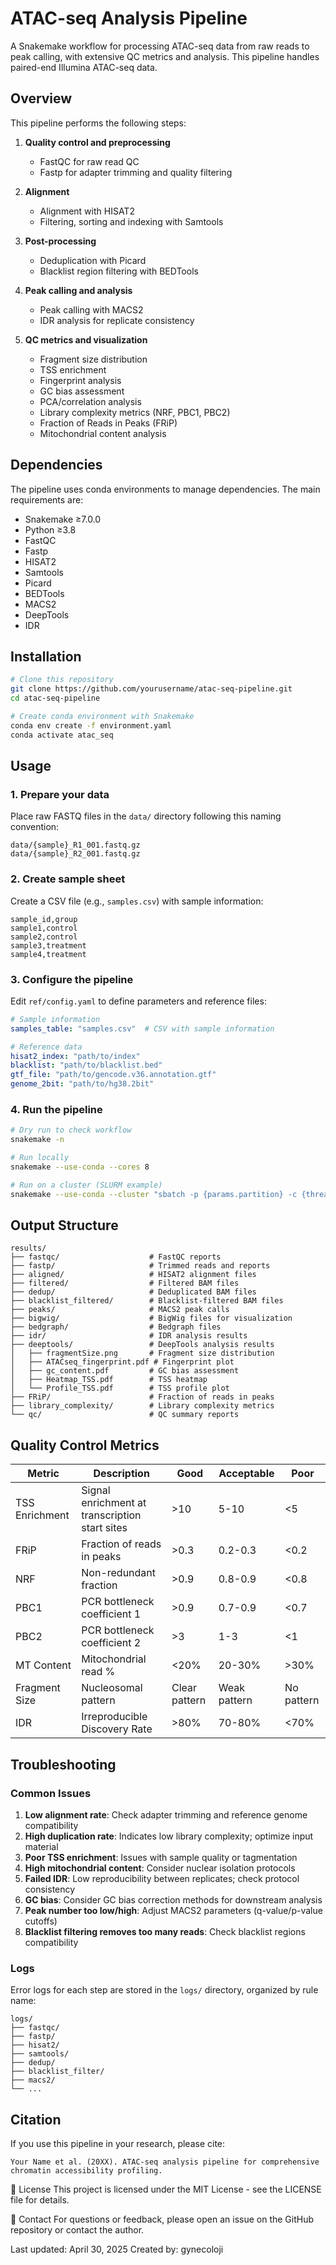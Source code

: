 # ATAC-seq Analysis Pipeline
A Snakemake workflow for processing ATAC-seq data from raw reads to peak calling, with extensive QC metrics and analysis. This pipeline handles paired-end Illumina ATAC-seq data.

## Overview

This pipeline performs the following steps:

1. **Quality control and preprocessing**
   - FastQC for raw read QC
   - Fastp for adapter trimming and quality filtering

2. **Alignment**
   - Alignment with HISAT2
   - Filtering, sorting and indexing with Samtools

3. **Post-processing**
   - Deduplication with Picard
   - Blacklist region filtering with BEDTools

4. **Peak calling and analysis**
   - Peak calling with MACS2
   - IDR analysis for replicate consistency

5. **QC metrics and visualization**
   - Fragment size distribution
   - TSS enrichment
   - Fingerprint analysis
   - GC bias assessment
   - PCA/correlation analysis
   - Library complexity metrics (NRF, PBC1, PBC2)
   - Fraction of Reads in Peaks (FRiP)
   - Mitochondrial content analysis

## Dependencies

The pipeline uses conda environments to manage dependencies. The main requirements are:

- Snakemake ≥7.0.0
- Python ≥3.8
- FastQC
- Fastp
- HISAT2
- Samtools
- Picard
- BEDTools
- MACS2
- DeepTools
- IDR

## Installation

```bash
# Clone this repository
git clone https://github.com/yourusername/atac-seq-pipeline.git
cd atac-seq-pipeline

# Create conda environment with Snakemake
conda env create -f environment.yaml
conda activate atac_seq
```

## Usage

### 1. Prepare your data

Place raw FASTQ files in the `data/` directory following this naming convention:
```
data/{sample}_R1_001.fastq.gz
data/{sample}_R2_001.fastq.gz
```

### 2. Create sample sheet

Create a CSV file (e.g., `samples.csv`) with sample information:
```csv
sample_id,group
sample1,control
sample2,control
sample3,treatment
sample4,treatment
```

### 3. Configure the pipeline

Edit `ref/config.yaml` to define parameters and reference files:
```yaml
# Sample information
samples_table: "samples.csv"  # CSV with sample information

# Reference data
hisat2_index: "path/to/index"
blacklist: "path/to/blacklist.bed"
gtf_file: "path/to/gencode.v36.annotation.gtf"
genome_2bit: "path/to/hg38.2bit"
```

### 4. Run the pipeline

```bash
# Dry run to check workflow
snakemake -n

# Run locally
snakemake --use-conda --cores 8

# Run on a cluster (SLURM example)
snakemake --use-conda --cluster "sbatch -p {params.partition} -c {threads} -t {params.time}" --jobs 100
```

## Output Structure

```
results/
├── fastqc/                    # FastQC reports
├── fastp/                     # Trimmed reads and reports
├── aligned/                   # HISAT2 alignment files
├── filtered/                  # Filtered BAM files 
├── dedup/                     # Deduplicated BAM files
├── blacklist_filtered/        # Blacklist-filtered BAM files
├── peaks/                     # MACS2 peak calls
├── bigwig/                    # BigWig files for visualization
├── bedgraph/                  # Bedgraph files
├── idr/                       # IDR analysis results
├── deeptools/                 # DeepTools analysis results
│   ├── fragmentSize.png       # Fragment size distribution
│   ├── ATACseq_fingerprint.pdf # Fingerprint plot
│   ├── gc_content.pdf         # GC bias assessment
│   ├── Heatmap_TSS.pdf        # TSS heatmap
│   └── Profile_TSS.pdf        # TSS profile plot
├── FRiP/                      # Fraction of reads in peaks
├── library_complexity/        # Library complexity metrics
└── qc/                        # QC summary reports
```

## Quality Control Metrics

| Metric | Description | Good | Acceptable | Poor |
|--------|-------------|------|------------|------|
| TSS Enrichment | Signal enrichment at transcription start sites | >10 | 5-10 | <5 |
| FRiP | Fraction of reads in peaks | >0.3 | 0.2-0.3 | <0.2 |
| NRF | Non-redundant fraction | >0.9 | 0.8-0.9 | <0.8 |
| PBC1 | PCR bottleneck coefficient 1 | >0.9 | 0.7-0.9 | <0.7 |
| PBC2 | PCR bottleneck coefficient 2 | >3 | 1-3 | <1 |
| MT Content | Mitochondrial read % | <20% | 20-30% | >30% |
| Fragment Size | Nucleosomal pattern | Clear pattern | Weak pattern | No pattern |
| IDR | Irreproducible Discovery Rate | >80% | 70-80% | <70% |

## Troubleshooting

### Common Issues

1. **Low alignment rate**: Check adapter trimming and reference genome compatibility
2. **High duplication rate**: Indicates low library complexity; optimize input material
3. **Poor TSS enrichment**: Issues with sample quality or tagmentation
4. **High mitochondrial content**: Consider nuclear isolation protocols
5. **Failed IDR**: Low reproducibility between replicates; check protocol consistency
6. **GC bias**: Consider GC bias correction methods for downstream analysis
7. **Peak number too low/high**: Adjust MACS2 parameters (q-value/p-value cutoffs)
8. **Blacklist filtering removes too many reads**: Check blacklist regions compatibility

### Logs

Error logs for each step are stored in the `logs/` directory, organized by rule name:
```
logs/
├── fastqc/
├── fastp/
├── hisat2/
├── samtools/
├── dedup/
├── blacklist_filter/
├── macs2/
└── ...
```

## Citation

If you use this pipeline in your research, please cite:

```
Your Name et al. (20XX). ATAC-seq analysis pipeline for comprehensive chromatin accessibility profiling.
```

📄 License
This project is licensed under the MIT License - see the LICENSE file for details.

📧 Contact
For questions or feedback, please open an issue on the GitHub repository or contact the author.

Last updated: April 30, 2025
Created by: gynecoloji
